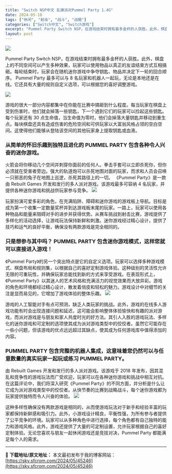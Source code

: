 ```yaml
---
title: "Switch NSP中文 乱揍派对Pummel Party 1.4G"
date: 2024-05-18
tags: ["休闲", "射击", "战斗", "战略"]
categories: ["Switch中文", "Switch游戏"]
excerpt: "Pummel Party Switch NSP，在游戏结束时拥有最多金杯的人获胜。此外，棋盘上的不同空间可以产生多种效果，玩家可以使用物品以真正的友谊结束方式互相搞砸。每轮结束时，玩家会在随机迷你游戏中争夺钥匙、物品并决定下一轮的回合顺序。 Pummel Party 最多可以与 8 名玩家和机器人一&hellip;"
layout: post
---
```


<img class="aligncenter" src="https://sky.sfcrom.com/wp-content/uploads/2024/05/20240518181956-772ea.jpeg" />

Pummel Party Switch NSP，在游戏结束时拥有最多金杯的人获胜。此外，棋盘上的不同空间可以产生多种效果，玩家可以使用物品以真正的友谊结束方式互相搞砸。每轮结束时，玩家会在随机迷你游戏中争夺钥匙、物品并决定下一轮的回合顺序。 Pummel Party 最多可以与 8 名玩家和机器人一起玩，无论是本地还是在线。它还具有大量的规则自定义选项，可以根据您的喜好调整游戏。

<img src="https://sky.sfcrom.com/wp-content/uploads/2024/05/20240518182000-8a961.jpeg" />

<span>游戏的很大一部分内容都集中在你能在比赛中搞砸到什么程度。每当玩家在棋盘上受到伤害时，他们就会掉落一些钥匙，下一个遇到它们的玩家可以捡起这些钥匙。每个玩家还有 30 点生命值，当生命值为零时，他们会掉落大量钥匙并移动到重生点。每块棋盘还具有造成伤害的危险空间和可供玩家以大富翁风格占领的空白空间。这使得他们能够从登陆该空间的其他玩家身上提取钥匙或血液。</span>
<h3><span>从简单的怀旧乐趣到独特且进化的 PUMMEL PARTY 包含各种令人兴奋的迷你游戏。</span></h3>
<span>火箭会将你移动几个空间并刺穿你面前的任何人。拳击手套可以立即杀死你，但你必须就在受害者旁边。强大的轨道炮可以杀死地图对面的玩家，而求和人员会召唤一只邪恶的兔子在地图上巡逻，杀死其路径上的一切。 《Pummel Party》是一款由 Rebuilt Games 开发和发行的多人派对游戏。该游戏最多可容纳 4 名玩家，并提供各种迷你游戏和挑战供玩家参与竞争。</span>

<img src="https://sky.sfcrom.com/wp-content/uploads/2024/05/20240518182003-41fd6.jpeg" />

<span>玩家扮演可爱多彩的角色，在充满陷阱、障碍和迷你游戏的游戏板上导航。目标是成为第一个收集一定数量奖杯并到达游戏板末尾的玩家。一路上，玩家可以使用各种物品和能量来阻碍对手的进步并获得优势。从赛车挑战到射击比赛，游戏提供了多样化的活动选择，让游戏玩法保持新鲜和刺激。迷你游戏经过精心设计，提供了技巧和运气的良好平衡，确保没有两款游戏是完全相同的。</span>
<h3><span>只是想参与其中吗？ PUMMEL PARTY 包含迷你游戏模式，这样您就可以直接进入游戏！</span></h3>
<span>《Pummel Party》的另一个突出特点是它的自定义选项。玩家可以选择多种游戏模式、棋盘布局和规则集，以根据自己的喜好定制游戏体验。这种级别的灵活性允许无限的可重玩性，并确保玩家总能找到新的方式来享受游戏。在表现形式上，《Pummel Party》以其迷人的艺术风格和充满活力的视觉效果而大放异彩。游戏的角色和环境都经过精心设计，散发着俏皮和轻松的魅力。游戏设计中对细节的关注是显而易见的，它增加了游戏体验的整体乐趣。</span>

<img src="https://sky.sfcrom.com/wp-content/uploads/2024/05/20240518182006-d2308.jpeg" />

<span>游戏的人工智能对手有点可预测，缺乏人类玩家的挑战。此外，游戏的在线多人游戏功能有时会出现连接问题和延迟，这可能会影响整体体验愉快和有趣的派对游戏，而派对游戏是与朋友和家人共度时光的好方法。其引人入胜的游戏玩法、多样化的迷你游戏和可定制的选项使其成为派对游戏类型中的佼佼者。虽然它可能存在一些小问题，但该游戏的优点远远超过其缺点，使其成为任何游戏库中值得添加的内容。</span>
<h3><span>PUMMEL PARTY 包含完整的机器人集成，这意味着您仍然可以与任意数量的真实玩家一起玩或练习 PUMMEL PARTY。</span></h3>
<span>由 Rebuilt Games 开发和发行的多人派对游戏。该游戏于 2018 年发布，因其混乱和竞争性的游戏玩法而广受欢迎，玩家可以在各种迷你游戏和挑战中相互对抗。在这篇评论中，我们将深入研究《Pummel Party》的不同方面，并分析是什么让它成为派对游戏类型中的佼佼者。从快节奏的比赛到战略战斗，每个迷你游戏都为玩家提供独特而令人兴奋的体验。</span>

<img src="https://sky.sfcrom.com/wp-content/uploads/2024/05/20240518182008-cacc1.jpeg" />

这种多样性确保没有两款游戏是相同的，从而使游戏玩法对于新手和经验丰富的玩家都保持新鲜感和吸引力。此外，小游戏设计精良，平衡性强，为所有参与者提供了公平竞争的环境。玩家可以从多种角色中进行选择，每个角色都有自己独特的能力和游戏风格。此外，游戏还提供了大量的可定制设置，允许玩家根据自己的喜好定制体验。无论您喜欢与朋友一起休闲游戏还是竞技对决，Pummel Party 都能满足每个人的需求。

---
📖 **下载地址/原文地址：** 本文最初发布于我的博客网站：[https://sky.sfcrom.com/2024/05/45246](https://sky.sfcrom.com/2024/05/45246)
